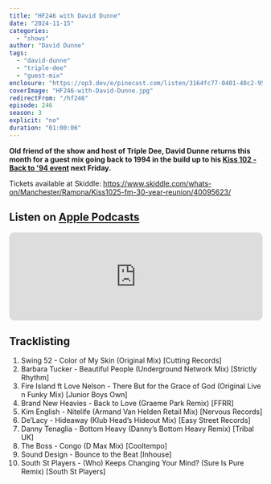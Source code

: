 ```yaml
---
title: "HF246 with David Dunne"
date: "2024-11-15"
categories:
  - "shows"
author: "David Dunne"
tags:
  - "david-dunne"
  - "triple-dee"
  - "guest-mix"
enclosure: "https://op3.dev/e/pinecast.com/listen/3164fc77-0401-40c2-9544-5d262d4f36e5.mp3?source=rss&ext=asset.mp3 86713143 audio/mpeg"
coverImage: "HF246-with-David-Dunne.jpg"
redirectFrom: "/hf246"
episode: 246
season: 3
explicit: "no"
duration: "01:00:06"
---
```

**Old friend of the show and host of Triple Dee, David Dunne returns this month for a guest mix going back to 1994 in the build up to his [Kiss 102 - Back to '94 event](https://www.skiddle.com/whats-on/Manchester/Ramona/Kiss1025-fm-30-year-reunion/40095623/) next Friday.**

Tickets available at Skiddle:
https://www.skiddle.com/whats-on/Manchester/Ramona/Kiss1025-fm-30-year-reunion/40095623/

## Listen on [Apple Podcasts](https://podcasts.apple.com/gb/podcast/hf246-with-david-dunne-15-nov-2024/id355833875?i=1000677044412)

<iframe allow="autoplay *; encrypted-media *; fullscreen *; clipboard-write" frameborder="0" height="175" style="width:100%;max-width:660px;overflow:hidden;border-radius:10px;" sandbox="allow-forms allow-popups allow-same-origin allow-scripts allow-storage-access-by-user-activation allow-top-navigation-by-user-activation" src="https://embed.podcasts.apple.com/gb/podcast/hf246-with-david-dunne-15-nov-2024/id355833875?i=1000677044412"></iframe>

## Tracklisting

1. Swing 52 - Color of My Skin (Original Mix) [Cutting Records]
2. Barbara Tucker - Beautiful People (Underground Network Mix) [Strictly Rhythm]
3. Fire Island ft Love Nelson - There But for the Grace of God (Original Live n Funky Mix) [Junior Boys Own]
4. Brand New Heavies - Back to Love (Graeme Park Remix) [FFRR]
5. Kim English - Nitelife (Armand Van Helden Retail Mix) [Nervous Records]
6. De’Lacy - Hideaway (Klub Head’s Hideout Mix) [Easy Street Records]
7. Danny Tenaglia - Bottom Heavy (Danny’s Bottom Heavy Remix) [Tribal UK]
8. The Boss - Congo (D Max Mix) [Cooltempo]
9. Sound Design - Bounce to the Beat [Inhouse]
10. South St Players - (Who) Keeps Changing Your Mind? (Sure Is Pure Remix) [South St Players]

